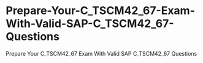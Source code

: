 # Prepare-Your-C_TSCM42_67-Exam-With-Valid-SAP-C_TSCM42_67-Questions
Prepare Your C_TSCM42_67 Exam With Valid SAP C_TSCM42_67 Questions
